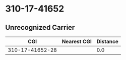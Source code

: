 # 310-17-41652
## Unrecognized Carrier


| CGI | Nearest CGI | Distance |
|-----|-------------|----------|
| 310-17-41652-28 |  | 0.0 |
